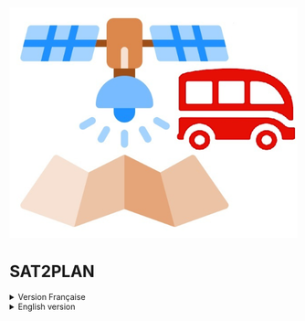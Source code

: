 ![alt text](https://github.com/Orolol/sat2plan/blob/main/sat2plan/interface/icone/satellite_lewagon.jpg?raw=true)

# SAT2PLAN

<details>
<summary>Version Française</summary>

Projet développé dans le cadre de la formation **Data Science & AI** de [Le Wagon Paris](https://www.lewagon.com/fr/paris/data-science-course).

Le projet **SAT2PLAN** vise à récupérer une image satellite à partir de Google Maps pour une adresse ou des coordonnées GPS données, puis à reconstruire des cartes à l'aide d'un réseau de neurones antagonistes génératif (GAN).

-----------------------------------------------------------------------------

*Project developed for the **Data Science & AI** training course at [Le Wagon Paris](https://www.lewagon.com/fr/paris/data-science-course).*

*The **SAT2PLAN** project aims to retrieve a satellite image from Google Maps for a given address or GPS coordinates, then reconstruct maps using a generative antagonistic neural network (GAN).*

## Contexte / Context

Le projet **SAT2PLAN** est une initiative collective dans le cadre de la formation **Data Science & AI** proposée par [Le Wagon Paris](https://www.lewagon.com/fr/paris/data-science-course). Il s'inscrit dans le domaine de la vision par ordinateur et de l'intelligence artificielle, avec pour objectif de créer un système capable de reconstruire des cartes en 2D à partir d'images satellites récupérées sur Google Maps.

-----------------------------------------------------------------------------

*The **SAT2PLAN** project is a group initiative as part of the **Data Science & AI** course offered by [Le Wagon Paris](https://www.lewagon.com/fr/paris/data-science-course). It falls within the field of computer vision and artificial intelligence, with the aim of creating a system capable of reconstructing 2D maps from satellite images retrieved from Google Maps.*


![alt text](https://github.com/Orolol/sat2plan/blob/main/schema/schema-1.jpg?raw=true)


## Caractéristiques / Features

- **Collecte d'images :** Environ 100 000 paires d'images ont été collectées à partir de l'API Google Maps pour alimenter le projet. Ces images sont essentielles pour l'entraînement et l'évaluation du modèle de réseau neuronal antagoniste génératif (GAN).

- **Données géographiques :** Les images collectées couvrent une variété de villes américaines et européennes, avec une vue satellite et une carte d'environ 32 villes. Les données sont réparties de manière à couvrir une zone d'environ 1000 km² autour de chaque ville, offrant ainsi une diversité géographique significative pour le développement du modèle.

- **Nettoyage des données :** Avant d'être utilisées dans le cadre du projet, les données ont été nettoyées. Ce processus comprend la suppression des doublons et des plans non pertinents. Ce nettoyage garantit que seules des données pertinentes et de qualité sont utilisées dans le projet, améliorant ainsi l'efficacité et la précision du modèle GAN.

-----------------------------------------------------------------------------

*- **Image collection :** Around 100,000 pairs of images have been collected from the Google Maps API to feed the project. These images are essential for training and evaluating the generative adversarial neural network (GAN) model.*

*- **Geographical data :** The images collected cover a variety of American and European cities, with a satellite view and map of around 32 cities. The data is distributed so as to cover an area of approximately 1000 km² around each city, providing significant geographical diversity for the development of the model.*

*- **Data cleaning :** Prior to use in the project, a data cleaning process was carried out. This includes the removal of duplicates and irrelevant plans. This cleaning ensures that only relevant, quality data is used in the project, improving the efficiency and accuracy of the GAN model.*

## Réseaux antagonistes génératifs / Generative adversarial networks


![alt text](https://github.com/Orolol/sat2plan/blob/main/schema/schema-2.jpg?raw=true)

Les GAN ont été développés par Ian Goodfellow en 2014 et décrits pour la première fois dans l'article [Generative Adversarial Nets](https://proceedings.neurips.cc/paper_files/paper/2014/file/5ca3e9b122f61f8f06494c97b1afccf3-Paper.pdf).

Ils se composent de deux modèles distincts :
- **Le générateur :** Son but est de générer de "fausses" images qui ressemblent aux images d'apprentissage.

- **Le discriminateur :** Son but est d'examiner une image et de déterminer s'il s'agit d'une véritable image d'apprentissage ou d'une fausse image provenant du générateur.

-----------------------------------------------------------------------------

*GANs were developed by Ian Goodfellow in 2014 and first described in the paper [Generative Adversarial Nets](https://proceedings.neurips.cc/paper_files/paper/2014/file/5ca3e9b122f61f8f06494c97b1afccf3-Paper.pdf).*

*They consist of two distinct models:*

*- **The generator :** Its aim is to generate 'false' images that resemble the training images.*

*- **The discriminator :** Its aim is to examine an image and determine whether it is a genuine training image or a false image from the generator.*

### Comment fonctionne le GAN / How GAN works
Pendant l'entraînement, le générateur essaie constamment de déjouer le discriminateur en produisant des images de plus en plus fausses, tandis que le discriminateur s'efforce de devenir un meilleur détective et de classer correctement les vraies et les fausses images. L'équilibre de ce jeu est atteint lorsque le générateur produit des faux parfaits qui semblent provenir directement des données d'entraînement, et que le discriminateur doit toujours deviner, avec un degré de confiance de 50 %, si les résultats du générateur sont vrais ou faux

-----------------------------------------------------------------------------

*During training, the generator constantly tries to outwit the discriminator by producing increasingly false images, while the discriminator strives to become a better detective and correctly classify true and false images. The equilibrium of this game is reached when the generator generates perfect fakes that appear to come directly from the training data, and the discriminator must always guess, with 50% confidence, whether the generator's output is real or fake <sup>[1](https://pytorch.org/tutorials/beginner/dcgan_faces_tutorial.html)</sup>.*

### Modèles alternatifs / Alternative models
Trois modèles sont utilisés dans ce projet :

- **U-net :** Il se compose d'un chemin contractuel (côté gauche) et d'un chemin expansif (côté droit). Le chemin de contraction suit l’architecture typique d’un réseau convolutif. Il consiste en l'application répétée de deux convolutions 3x3 (convolutions non rembourrées), chacune suivie d'une unité linéaire rectifiée (ReLU) et d'une opération de pooling max 2x2 avec pas de 2 pour le sous-échantillonnage. Chaque étape du chemin expansif consiste en un suréchantillonnage de la carte de fonctionnalités suivi d'une convolution 2x2 (« convolution ascendante ») qui réduit de moitié le nombre de canaux de fonctionnalités, une concaténation avec la carte de fonctionnalités recadrée en conséquence du chemin de contraction, et deux 3x3 convolutions, chacune suivie d'un ReLU. Le recadrage est nécessaire en raison de la perte de pixels de bordure à chaque circonvolution. Au niveau de la couche finale, une convolution 1x1 est utilisée pour mapper chaque vecteur de caractéristiques de 64 composants au nombre souhaité de classes. Au total, le réseau comporte 23 couches convolutives <sup>[2](https://arxiv.org/pdf/1505.04597.pdf)</sup>.

- **UVC-GAN :** Il s'agit d'une méthode améliorée pour effectuer un transfert de style image à image non apparié basé sur un framework CycleGAN. Associé à une nouvelle architecture de générateur hybride UNet-ViT (UNet-Vision Transformer) et à une pré-formation auto-supervisée, il permet d'obtenir des résultats de pointe sur une multitude de benchmarks de transfert de style <sup>[3](https://arxiv.org/pdf/2203.02557.pdf)</sup><sup>[4](https://github.com/ls4gan/uvcgan)</sup>.

- **SAM-GAN :** Ce modèle vise à entraîner les générateurs à apprendre les relations de mappage entre les domaines source et cible. Le modèle SAM-GAN est divisé en deux parties principales : un générateur et un discriminateur, le générateur étant constitué d'un encodeur de contenu, d'un encodeur de style et d'un décodeur. Le discriminateur guide le générateur pendant la formation en apprenant la distribution des images dans les domaines source et cible, ce qui permet au générateur de générer une carte plus réaliste <sup>[5](https://www.mdpi.com/2220-9964/12/4/159)</sup>.

Nous avons eu recours à la librairie PyTorch pour la programmation et le fonctionnement de l'algorithme.


-----------------------------------------------------------------------------

*Three models are used in this project:*

*- **U-net :** It consists of a contracting path (left side) and an expansive path (right side). The contracting path follows the typical architecture of a convolutional network. It consists of the repeated application of two 3x3 convolutions (unpadded convolutions), each followed by a rectified linear unit (ReLU) and a 2x2 max pooling operation with stride 2 for downsampling. Every step in the expansive path consists of an upsampling of the feature map followed by a 2x2 convolution (“up-convolution”) that halves the number of feature channels, a concatenation with the correspondingly cropped feature map from the contracting path, and two 3x3 convolutions, each followed by a ReLU. The cropping is necessary due to the loss of border pixels in every convolution. At the final layer a 1x1 convolution is used to map each 64 component feature vector to the desired number of classes. In total the network has 23 convolutional layers <sup>[2](https://arxiv.org/pdf/1505.04597.pdf)</sup>.*

![alt text](https://vitalab.github.io/article/images/unet/unet.jpg?raw=true)

*- **UVC-GAN :** It is an improved method to perform an unpaired image-to-image style transfer based on a CycleGAN framework. Combined with a new hybrid generator architecture UNet-ViT (UNet-Vision Transformer) and a self-supervised pre-training, it achieves state-of-the-art results on a multitude of style transfer benchmarks <sup>[3](https://arxiv.org/pdf/2203.02557.pdf)</sup> <sup>[4](https://github.com/ls4gan/uvcgan)</sup>.*

![alt text](https://www.catalyzex.com/_next/image?url=https%3A%2F%2Fai2-s2-public.s3.amazonaws.com%2Ffigures%2F2017-08-08%2F905cf9ac767133510c90f5bc7c49bbb147e29ca7%2F2-Figure1-1.png&w=640&q=75)

*- **SAM-GAN :** This model aims to train generators to learn mapping relationships between source and target domains. The SAM-GAN model is divided into two main parts: a generator and a discriminator, where the generator consists of a content encoder, a style encoder, and a decoder. The discriminator guides the generator during training by learning the distribution of images in the source and target domains, thus allowing the generator to generate a more realistic map. <sup>[5](https://www.mdpi.com/2220-9964/12/4/159)</sup>.*


![alt text](https://www.mdpi.com/ijgi/ijgi-12-00159/article_deploy/html/images/ijgi-12-00159-g002.png?raw=true)


We used the PyTorch library to program and run the algorithm.

## Interface graphique / Graphic interface

L'utilisation du modèle se fait par l'intermédiaire d'une interface graphique codé en python avec la librairie Streamlit.
L'utilisateur peut choisir de rentrer l'une des deux options suivantes:
- **Les coordonnées GPS (latitude, longitude)**
- **L'adresse ou le nom du lieu**

Pour la première option, la latitude et la longitude sont envoyé vers l'API qui se charge de récupérer l'image satellite et le plan sur le site Google Maps et affiche l'image satellite sur l'interface pour illustration dans l'onglet "Import Google Maps".

Pour la deuxième option, l'adresse ou le nom du lieu est envoyé vers une fonction du code qui procède à une requête que le site de Google Maps pour récupérer les coordonnées GPS. La suite de la procédure est analogue à la première option.

L'onglet "Cartographie GAN" permet de voir la comparaison entre le résultat obtenu par le réseau de neurones antagoniste génératif (à gauche) et le plan de Google Maps (à droite).

-----------------------------------------------------------------------------

*The model is used via a graphical interface coded in Python with the Streamlit library.*
*The user can choose to enter one of the following two options:*
*- **GPS coordinates (latitude, longitude)***
*- **The address or name of the place***

*For the first option, the latitude and longitude are sent to the API which is responsible for retrieving the satellite image and the map from the Google Maps site and displays the satellite image on the interface for illustration in the "Import Google Maps" tab.*

*For the second option, the address or place name is sent to a code function that queries the Google Maps site to retrieve the GPS coordinates. The rest of the procedure is similar to the first option.*

![alt text](https://github.com/Orolol/sat2plan/blob/main/schema/interface-1.JPG?raw=true)

The "GAN mapping" tab shows a comparison between the results obtained by the generative adversarial neural network (left) and the Google Maps map (right).

![alt text](https://github.com/Orolol/sat2plan/blob/main/schema/interface-2.JPG?raw=true)

## Licence
Ce projet est placé sous la licence MIT. Voir [LICENSE](https://opensource-org.translate.goog/license/mit?_x_tr_sl=en&_x_tr_tl=fr&_x_tr_hl=fr&_x_tr_pto=wapp) pour plus d'informations.

-----------------------------------------------------------------------------

*This project is licensed under the MIT licence. See [LICENSE](https://opensource.org/license/mit) for more information.*



</details>




<details>
<summary>English version</summary>

Projet développé dans le cadre de la formation **Data Science & AI** de [Le Wagon Paris](https://www.lewagon.com/fr/paris/data-science-course).

Le projet **SAT2PLAN** vise à récupérer une image satellite à partir de Google Maps pour une adresse ou des coordonnées GPS données, puis à reconstruire des cartes à l'aide d'un réseau de neurones antagonistes génératif (GAN).

-----------------------------------------------------------------------------

*Project developed for the **Data Science & AI** training course at [Le Wagon Paris](https://www.lewagon.com/fr/paris/data-science-course).*

*The **SAT2PLAN** project aims to retrieve a satellite image from Google Maps for a given address or GPS coordinates, then reconstruct maps using a generative antagonistic neural network (GAN).*

## Contexte / Context

Le projet **SAT2PLAN** est une initiative collective dans le cadre de la formation **Data Science & AI** proposée par [Le Wagon Paris](https://www.lewagon.com/fr/paris/data-science-course). Il s'inscrit dans le domaine de la vision par ordinateur et de l'intelligence artificielle, avec pour objectif de créer un système capable de reconstruire des cartes en 2D à partir d'images satellites récupérées sur Google Maps.

-----------------------------------------------------------------------------

*The **SAT2PLAN** project is a group initiative as part of the **Data Science & AI** course offered by [Le Wagon Paris](https://www.lewagon.com/fr/paris/data-science-course). It falls within the field of computer vision and artificial intelligence, with the aim of creating a system capable of reconstructing 2D maps from satellite images retrieved from Google Maps.*


![alt text](https://github.com/Orolol/sat2plan/blob/main/schema/schema-1.jpg?raw=true)


## Caractéristiques / Features

- **Collecte d'images :** Environ 100 000 paires d'images ont été collectées à partir de l'API Google Maps pour alimenter le projet. Ces images sont essentielles pour l'entraînement et l'évaluation du modèle de réseau neuronal antagoniste génératif (GAN).

- **Données géographiques :** Les images collectées couvrent une variété de villes américaines et européennes, avec une vue satellite et une carte d'environ 32 villes. Les données sont réparties de manière à couvrir une zone d'environ 1000 km² autour de chaque ville, offrant ainsi une diversité géographique significative pour le développement du modèle.

- **Nettoyage des données :** Avant d'être utilisées dans le cadre du projet, les données ont été nettoyées. Ce processus comprend la suppression des doublons et des plans non pertinents. Ce nettoyage garantit que seules des données pertinentes et de qualité sont utilisées dans le projet, améliorant ainsi l'efficacité et la précision du modèle GAN.

-----------------------------------------------------------------------------

*- **Image collection :** Around 100,000 pairs of images have been collected from the Google Maps API to feed the project. These images are essential for training and evaluating the generative adversarial neural network (GAN) model.*

*- **Geographical data :** The images collected cover a variety of American and European cities, with a satellite view and map of around 32 cities. The data is distributed so as to cover an area of approximately 1000 km² around each city, providing significant geographical diversity for the development of the model.*

*- **Data cleaning :** Prior to use in the project, a data cleaning process was carried out. This includes the removal of duplicates and irrelevant plans. This cleaning ensures that only relevant, quality data is used in the project, improving the efficiency and accuracy of the GAN model.*

## Réseaux antagonistes génératifs / Generative adversarial networks


![alt text](https://github.com/Orolol/sat2plan/blob/main/schema/schema-2.jpg?raw=true)

Les GAN ont été développés par Ian Goodfellow en 2014 et décrits pour la première fois dans l'article [Generative Adversarial Nets](https://proceedings.neurips.cc/paper_files/paper/2014/file/5ca3e9b122f61f8f06494c97b1afccf3-Paper.pdf).

Ils se composent de deux modèles distincts :
- **Le générateur :** Son but est de générer de "fausses" images qui ressemblent aux images d'apprentissage.

- **Le discriminateur :** Son but est d'examiner une image et de déterminer s'il s'agit d'une véritable image d'apprentissage ou d'une fausse image provenant du générateur.

-----------------------------------------------------------------------------

*GANs were developed by Ian Goodfellow in 2014 and first described in the paper [Generative Adversarial Nets](https://proceedings.neurips.cc/paper_files/paper/2014/file/5ca3e9b122f61f8f06494c97b1afccf3-Paper.pdf).*

*They consist of two distinct models:*

*- **The generator :** Its aim is to generate 'false' images that resemble the training images.*

*- **The discriminator :** Its aim is to examine an image and determine whether it is a genuine training image or a false image from the generator.*

### Comment fonctionne le GAN / How GAN works
Pendant l'entraînement, le générateur essaie constamment de déjouer le discriminateur en produisant des images de plus en plus fausses, tandis que le discriminateur s'efforce de devenir un meilleur détective et de classer correctement les vraies et les fausses images. L'équilibre de ce jeu est atteint lorsque le générateur produit des faux parfaits qui semblent provenir directement des données d'entraînement, et que le discriminateur doit toujours deviner, avec un degré de confiance de 50 %, si les résultats du générateur sont vrais ou faux

-----------------------------------------------------------------------------

*During training, the generator constantly tries to outwit the discriminator by producing increasingly false images, while the discriminator strives to become a better detective and correctly classify true and false images. The equilibrium of this game is reached when the generator generates perfect fakes that appear to come directly from the training data, and the discriminator must always guess, with 50% confidence, whether the generator's output is real or fake <sup>[1](https://pytorch.org/tutorials/beginner/dcgan_faces_tutorial.html)</sup>.*

### Modèles alternatifs / Alternative models
Trois modèles sont utilisés dans ce projet :

- **U-net :** Il se compose d'un chemin contractuel (côté gauche) et d'un chemin expansif (côté droit). Le chemin de contraction suit l’architecture typique d’un réseau convolutif. Il consiste en l'application répétée de deux convolutions 3x3 (convolutions non rembourrées), chacune suivie d'une unité linéaire rectifiée (ReLU) et d'une opération de pooling max 2x2 avec pas de 2 pour le sous-échantillonnage. Chaque étape du chemin expansif consiste en un suréchantillonnage de la carte de fonctionnalités suivi d'une convolution 2x2 (« convolution ascendante ») qui réduit de moitié le nombre de canaux de fonctionnalités, une concaténation avec la carte de fonctionnalités recadrée en conséquence du chemin de contraction, et deux 3x3 convolutions, chacune suivie d'un ReLU. Le recadrage est nécessaire en raison de la perte de pixels de bordure à chaque circonvolution. Au niveau de la couche finale, une convolution 1x1 est utilisée pour mapper chaque vecteur de caractéristiques de 64 composants au nombre souhaité de classes. Au total, le réseau comporte 23 couches convolutives <sup>[2](https://arxiv.org/pdf/1505.04597.pdf)</sup>.

- **UVC-GAN :** Il s'agit d'une méthode améliorée pour effectuer un transfert de style image à image non apparié basé sur un framework CycleGAN. Associé à une nouvelle architecture de générateur hybride UNet-ViT (UNet-Vision Transformer) et à une pré-formation auto-supervisée, il permet d'obtenir des résultats de pointe sur une multitude de benchmarks de transfert de style <sup>[3](https://arxiv.org/pdf/2203.02557.pdf)</sup><sup>[4](https://github.com/ls4gan/uvcgan)</sup>.

- **SAM-GAN :** Ce modèle vise à entraîner les générateurs à apprendre les relations de mappage entre les domaines source et cible. Le modèle SAM-GAN est divisé en deux parties principales : un générateur et un discriminateur, le générateur étant constitué d'un encodeur de contenu, d'un encodeur de style et d'un décodeur. Le discriminateur guide le générateur pendant la formation en apprenant la distribution des images dans les domaines source et cible, ce qui permet au générateur de générer une carte plus réaliste <sup>[5](https://www.mdpi.com/2220-9964/12/4/159)</sup>.

Nous avons eu recours à la librairie PyTorch pour la programmation et le fonctionnement de l'algorithme.


-----------------------------------------------------------------------------

*Three models are used in this project:*

*- **U-net :** It consists of a contracting path (left side) and an expansive path (right side). The contracting path follows the typical architecture of a convolutional network. It consists of the repeated application of two 3x3 convolutions (unpadded convolutions), each followed by a rectified linear unit (ReLU) and a 2x2 max pooling operation with stride 2 for downsampling. Every step in the expansive path consists of an upsampling of the feature map followed by a 2x2 convolution (“up-convolution”) that halves the number of feature channels, a concatenation with the correspondingly cropped feature map from the contracting path, and two 3x3 convolutions, each followed by a ReLU. The cropping is necessary due to the loss of border pixels in every convolution. At the final layer a 1x1 convolution is used to map each 64 component feature vector to the desired number of classes. In total the network has 23 convolutional layers <sup>[2](https://arxiv.org/pdf/1505.04597.pdf)</sup>.*

![alt text](https://vitalab.github.io/article/images/unet/unet.jpg?raw=true)

*- **UVC-GAN :** It is an improved method to perform an unpaired image-to-image style transfer based on a CycleGAN framework. Combined with a new hybrid generator architecture UNet-ViT (UNet-Vision Transformer) and a self-supervised pre-training, it achieves state-of-the-art results on a multitude of style transfer benchmarks <sup>[3](https://arxiv.org/pdf/2203.02557.pdf)</sup> <sup>[4](https://github.com/ls4gan/uvcgan)</sup>.*

![alt text](https://www.catalyzex.com/_next/image?url=https%3A%2F%2Fai2-s2-public.s3.amazonaws.com%2Ffigures%2F2017-08-08%2F905cf9ac767133510c90f5bc7c49bbb147e29ca7%2F2-Figure1-1.png&w=640&q=75)

*- **SAM-GAN :** This model aims to train generators to learn mapping relationships between source and target domains. The SAM-GAN model is divided into two main parts: a generator and a discriminator, where the generator consists of a content encoder, a style encoder, and a decoder. The discriminator guides the generator during training by learning the distribution of images in the source and target domains, thus allowing the generator to generate a more realistic map. <sup>[5](https://www.mdpi.com/2220-9964/12/4/159)</sup>.*


![alt text](https://www.mdpi.com/ijgi/ijgi-12-00159/article_deploy/html/images/ijgi-12-00159-g002.png?raw=true)


We used the PyTorch library to program and run the algorithm.

## Interface graphique / Graphic interface

L'utilisation du modèle se fait par l'intermédiaire d'une interface graphique codé en python avec la librairie Streamlit.
L'utilisateur peut choisir de rentrer l'une des deux options suivantes:
- **Les coordonnées GPS (latitude, longitude)**
- **L'adresse ou le nom du lieu**

Pour la première option, la latitude et la longitude sont envoyé vers l'API qui se charge de récupérer l'image satellite et le plan sur le site Google Maps et affiche l'image satellite sur l'interface pour illustration dans l'onglet "Import Google Maps".

Pour la deuxième option, l'adresse ou le nom du lieu est envoyé vers une fonction du code qui procède à une requête que le site de Google Maps pour récupérer les coordonnées GPS. La suite de la procédure est analogue à la première option.

L'onglet "Cartographie GAN" permet de voir la comparaison entre le résultat obtenu par le réseau de neurones antagoniste génératif (à gauche) et le plan de Google Maps (à droite).

-----------------------------------------------------------------------------

*The model is used via a graphical interface coded in Python with the Streamlit library.*
*The user can choose to enter one of the following two options:*
*- **GPS coordinates (latitude, longitude)***
*- **The address or name of the place***

*For the first option, the latitude and longitude are sent to the API which is responsible for retrieving the satellite image and the map from the Google Maps site and displays the satellite image on the interface for illustration in the "Import Google Maps" tab.*

*For the second option, the address or place name is sent to a code function that queries the Google Maps site to retrieve the GPS coordinates. The rest of the procedure is similar to the first option.*

![alt text](https://github.com/Orolol/sat2plan/blob/main/schema/interface-1.JPG?raw=true)

The "GAN mapping" tab shows a comparison between the results obtained by the generative adversarial neural network (left) and the Google Maps map (right).

![alt text](https://github.com/Orolol/sat2plan/blob/main/schema/interface-2.JPG?raw=true)

## Licence
Ce projet est placé sous la licence MIT. Voir [LICENSE](https://opensource-org.translate.goog/license/mit?_x_tr_sl=en&_x_tr_tl=fr&_x_tr_hl=fr&_x_tr_pto=wapp) pour plus d'informations.

-----------------------------------------------------------------------------

*This project is licensed under the MIT licence. See [LICENSE](https://opensource.org/license/mit) for more information.*



</details>
